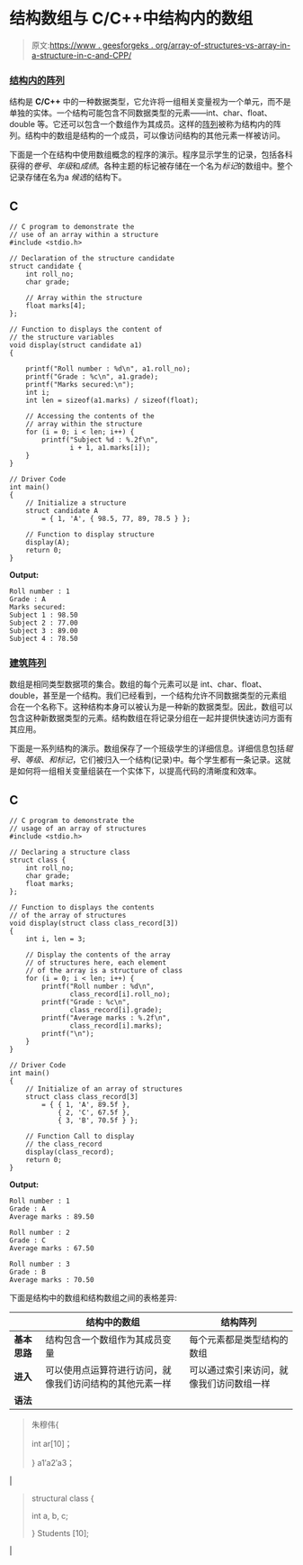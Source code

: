 # 结构数组与 C/C++中结构内的数组

> 原文:[https://www . geesforgeks . org/array-of-structures-vs-array-in-a-structure-in-c-and-CPP/](https://www.geeksforgeeks.org/array-of-structures-vs-array-within-a-structure-in-c-and-cpp/)

### [结构内的阵列](https://www.geeksforgeeks.org/flexible-array-members-structure-c/)

结构是 **C/C++** 中的一种数据类型，它允许将一组相关变量视为一个单元，而不是单独的实体。一个结构可能包含不同数据类型的元素——int、char、float、double 等。它还可以包含一个数组作为其成员。这样的[阵列](https://www.geeksforgeeks.org/introduction-to-arrays/)被称为结构内的阵列。结构中的数组是结构的一个成员，可以像访问结构的其他元素一样被访问。

下面是一个在结构中使用数组概念的程序的演示。程序显示学生的记录，包括各科获得的*卷号*、*年级*和*成绩*。各种主题的标记被存储在一个名为*标记*的数组中。整个记录存储在名为a *候选*的结构下。

## C

```
// C program to demonstrate the
// use of an array within a structure
#include <stdio.h>

// Declaration of the structure candidate
struct candidate {
    int roll_no;
    char grade;

    // Array within the structure
    float marks[4];
};

// Function to displays the content of
// the structure variables
void display(struct candidate a1)
{

    printf("Roll number : %d\n", a1.roll_no);
    printf("Grade : %c\n", a1.grade);
    printf("Marks secured:\n");
    int i;
    int len = sizeof(a1.marks) / sizeof(float);

    // Accessing the contents of the
    // array within the structure
    for (i = 0; i < len; i++) {
        printf("Subject %d : %.2f\n",
               i + 1, a1.marks[i]);
    }
}

// Driver Code
int main()
{
    // Initialize a structure
    struct candidate A
        = { 1, 'A', { 98.5, 77, 89, 78.5 } };

    // Function to display structure
    display(A);
    return 0;
}
```

**Output:**

```
Roll number : 1
Grade : A
Marks secured:
Subject 1 : 98.50
Subject 2 : 77.00
Subject 3 : 89.00
Subject 4 : 78.50

```

### <u>[建筑阵列](https://www.geeksforgeeks.org/structures-c/)</u>

数组是相同类型数据项的集合。数组的每个元素可以是 int、char、float、double，甚至是一个结构。我们已经看到，一个结构允许不同数据类型的元素组合在一个名称下。这种结构本身可以被认为是一种新的数据类型。因此，数组可以包含这种新数据类型的元素。结构数组在将记录分组在一起并提供快速访问方面有其应用。

下面是一系列结构的演示。数组保存了一个班级学生的详细信息。详细信息包括*辊号、等级*、*和标记*，它们被归入一个结构(记录)中。每个学生都有一条记录。这就是如何将一组相关变量组装在一个实体下，以提高代码的清晰度和效率。

## C

```
// C program to demonstrate the
// usage of an array of structures
#include <stdio.h>

// Declaring a structure class
struct class {
    int roll_no;
    char grade;
    float marks;
};

// Function to displays the contents
// of the array of structures
void display(struct class class_record[3])
{
    int i, len = 3;

    // Display the contents of the array
    // of structures here, each element
    // of the array is a structure of class
    for (i = 0; i < len; i++) {
        printf("Roll number : %d\n",
               class_record[i].roll_no);
        printf("Grade : %c\n",
               class_record[i].grade);
        printf("Average marks : %.2f\n",
               class_record[i].marks);
        printf("\n");
    }
}

// Driver Code
int main()
{
    // Initialize of an array of structures
    struct class class_record[3]
        = { { 1, 'A', 89.5f },
            { 2, 'C', 67.5f },
            { 3, 'B', 70.5f } };

    // Function Call to display
    // the class_record
    display(class_record);
    return 0;
}
```

**Output:**

```
Roll number : 1
Grade : A
Average marks : 89.50

Roll number : 2
Grade : C
Average marks : 67.50

Roll number : 3
Grade : B
Average marks : 70.50

```

下面是结构中的数组和结构数组之间的表格差异:

|   | 结构中的数组 | 结构阵列 |
| --- | --- | --- |
| **基本思路** | 结构包含一个数组作为其成员变量 | 每个元素都是类型结构的数组 |
| **进入** | 可以使用点运算符进行访问，就像我们访问结构的其他元素一样 | 可以通过索引来访问，就像我们访问数组一样 |
| **语法** | 

> 朱穆伟{
> 
> int ar[10]；
> 
> } a1′a2′a3；

 | 

> structural class {
> 
> int a, b, c;
> 
> } Students [10];

 |